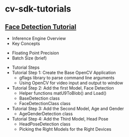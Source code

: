# cv-sdk-tutorials

## [Face Detection Tutorial](face_detection_tutorial/Readme.md)
- Inference Engine Overview
- Key Concepts
 + Floating Point Precision
 + Batch Size (brief)
- Tutorial Steps
- Tutorial Step 1: Create the Base OpenCV Application
  + gflags library to parse command line arguments
  + Using OpenCV for video input and output to window
- Tutorial Step 2: Add the first Model, Face Detection
  + Helper functions matU9ToBlob() and Load()
  + BaseDetection class
  + FaceDetectionClass class
- Tutorial Step 3: Add the Second Model, Age and Gender
  + AgeGenderDetection class
- Tutorial Step 4: Add the Third Model, Head Pose 
  + HeadPoseDetection class
  + Picking the Right Models for the Right Devices


